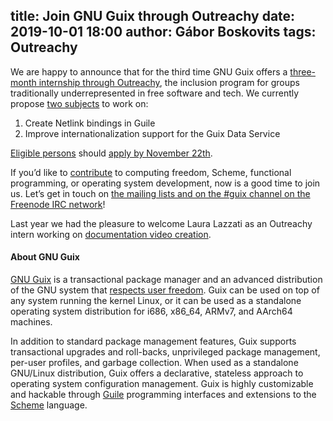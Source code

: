 title: Join GNU Guix through Outreachy
date: 2019-10-01 18:00
author: Gábor Boskovits
tags: Outreachy
---
We are happy to announce that for the third time GNU Guix offers a
[three-month internship through Outreachy](https://www.outreachy.org),
the inclusion program for groups traditionally underrepresented in free software
and tech. We currently propose [two subjects](https://www.outreachy.org/apply/project-selection/#gnu-guix) to work on:

1. Create Netlink bindings in Guile
2. Improve internationalization support for the Guix Data Service

[Eligible persons](https://www.outreachy.org/apply/eligibility/)
should [apply by November 22th](https://www.outreachy.org/apply/).

If you’d like to [contribute](https://guix.gnu.org/manual/en/html_node/Contributing.html)
to computing freedom, Scheme, functional programming, or operating system
development, now is a good time to join us. Let’s get in touch on
[the mailing lists and on the #guix channel on the Freenode IRC network](https://guix.gnu.org/contact/)!

Last year we had the pleasure to welcome Laura Lazzati as an Outreachy intern working on [documentation video creation](https://guix.gnu.org/blog/2019/documentation-video-creation/).

#### About GNU Guix

[GNU Guix](https://www.gnu.org/software/guix) is a transactional package
manager and an advanced distribution of the GNU system that [respects
user
freedom](https://www.gnu.org/distros/free-system-distribution-guidelines.html).
Guix can be used on top of any system running the kernel Linux, or it
can be used as a standalone operating system distribution for i686,
x86_64, ARMv7, and AArch64 machines.

In addition to standard package management features, Guix supports
transactional upgrades and roll-backs, unprivileged package management,
per-user profiles, and garbage collection.  When used as a standalone
GNU/Linux distribution, Guix offers a declarative, stateless approach to
operating system configuration management.  Guix is highly customizable
and hackable through [Guile](https://www.gnu.org/software/guile)
programming interfaces and extensions to the
[Scheme](http://schemers.org) language.
